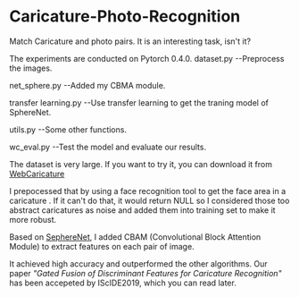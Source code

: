 # Caricature-Photo-Recognition
Match Caricature and photo pairs. It is an interesting task, isn't it?

The experiments are conducted on Pytorch 0.4.0.
dataset.py --Preprocess the images.

net_sphere.py --Added my CBMA module.

transfer learning.py --Use transfer learning to get the traning model of SphereNet. 

utils.py --Some other functions.

wc_eval.py --Test the model and evaluate our results. 

The dataset is very large. If you want to try it, you can download it from [WebCaricature](https://cs.nju.edu.cn/rl/WebCaricature.htm)

I prepocessed that by using a face recognition tool to get the face area in a caricature . If it can't do that, it would return NULL so I considered those too abstract caricatures as noise and added them into training set to make it more robust. 

Based on [SephereNet](http://www.cvlibs.net/publications/Coors2018ECCV.pdf), I added CBAM (Convolutional Block Attention Module) to extract features on each pair of image.

It achieved high accuracy and outperformed the other algorithms. Our paper *"Gated Fusion of Discriminant Features for Caricature Recognition"* has been accepeted by IScIDE2019, which you can read later. 





